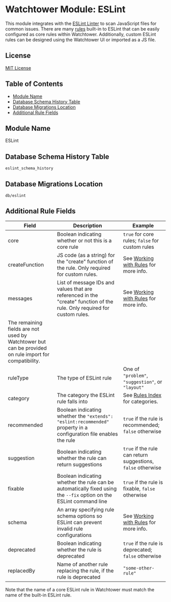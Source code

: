# Watchtower Module: ESLint

This module integrates with
the [ESLint Linter](https://eslint.org/docs/developer-guide/nodejs-api#linter) to scan JavaScript
files for common issues. There are many [rules](https://eslint.org/docs/rules/) built-in to ESLint
that can be easily configured as core rules within Watchtower. Additionally, custom ESLint rules can
be designed using the Watchtower UI or imported as a JS file.

## License

[MIT License](https://opensource.org/licenses/MIT)

## Table of Contents

- [Module Name](#module-name)
- [Database Schema History Table](#database-schema-history-table)
- [Database Migrations Location](#database-migrations-location)
- [Additional Rule Fields](#additional-rule-fields)

## Module Name

ESLint

## Database Schema History Table

`eslint_schema_history`

## Database Migrations Location

`db/eslint`

## Additional Rule Fields

| Field | Description | Example | 
|--------|------------|---------|
| core | Boolean indicating whether or not this is a core rule | `true` for core rules; `false` for custom rules |
| createFunction | JS code (as a string) for the "create" function of the rule. Only required for custom rules. | See [Working with Rules](https://eslint.org/docs/developer-guide/working-with-rules) for more info. |
| messages | List of message IDs and values that are referenced in the "create" function of the rule. Only required for custom rules. | See [Working with Rules](https://eslint.org/docs/developer-guide/working-with-rules) for more info. |
| The remaining fields are not used by Watchtower but can be provided on rule import for compatibility. |||
| ruleType | The type of ESLint rule | One of `"problem"`, `"suggestion"`, or `"layout"` |
| category | The category the ESLint rule falls into | See [Rules Index](https://eslint.org/docs/rules/) for categories. | 
| recommended | Boolean indicating whether the `"extends": "eslint:recommended"` property in a configuration file enables the rule | `true` if the rule is recommended; `false` otherwise |
| suggestion | Boolean indicating whether the rule can return suggestions | `true` if the rule can return suggestions, `false` otherwise |
| fixable | Boolean indicating whether the rule can be automatically fixed using the `--fix` option on the ESLint command line | `true` if the rule is fixable, `false` otherwise  |
| schema | An array specifying rule schema options so ESLint can prevent invalid rule configurations | See [Working with Rules](https://eslint.org/docs/developer-guide/working-with-rules) for more info. |
| deprecated | Boolean indicating whether the rule is deprecated | `true` if the rule is deprecated; `false` otherwise |
| replacedBy | Name of another rule replacing the rule, if the rule is deprecated | `"some-other-rule"` |

Note that the name of a core ESLint rule in Watchtower must match the name of the built-in ESLint
rule.
